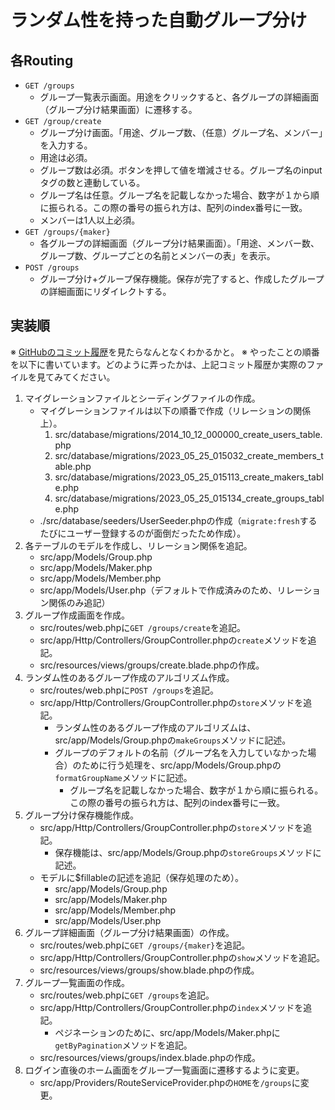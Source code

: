 # ランダム性を持った自動グループ分け

## 各Routing
- `GET /groups`
  - グループ一覧表示画面。用途をクリックすると、各グループの詳細画面（グループ分け結果画面）に遷移する。
- `GET /group/create`
  - グループ分け画面。「用途、グループ数、（任意）グループ名、メンバー」を入力する。
  - 用途は必須。
  - グループ数は必須。ボタンを押して値を増減させる。グループ名のinputタグの数と連動している。
  - グループ名は任意。グループ名を記載しなかった場合、数字が１から順に振られる。この際の番号の振られ方は、配列のindex番号に一致。
  - メンバーは1人以上必須。
- `GET /groups/{maker}`
  - 各グループの詳細画面（グループ分け結果画面）。「用途、メンバー数、グループ数、グループごとの名前とメンバーの表」を表示。
- `POST /groups`
  - グループ分け+グループ保存機能。保存が完了すると、作成したグループの詳細画面にリダイレクトする。

## 実装順
※ [GitHubのコミット履歴](https://github.com/alice0421/grouping/commits/master)を見たらなんとなくわかるかと。
※ やったことの順番を以下に書いています。どのように弄ったかは、上記コミット履歴か実際のファイルを見てみてください。
1. マイグレーションファイルとシーディングファイルの作成。
   - マイグレーションファイルは以下の順番で作成（リレーションの関係上）。
       1. src/database/migrations/2014_10_12_000000_create_users_table.php
       2. src/database/migrations/2023_05_25_015032_create_members_table.php
       3. src/database/migrations/2023_05_25_015113_create_makers_table.php
       4. src/database/migrations/2023_05_25_015134_create_groups_table.php
   - ./src/database/seeders/UserSeeder.phpの作成（`migrate:fresh`するたびにユーザー登録するのが面倒だったため作成）。 
2. 各テーブルのモデルを作成し、リレーション関係を追記。
   - src/app/Models/Group.php
   - src/app/Models/Maker.php
   - src/app/Models/Member.php
   - src/app/Models/User.php（デフォルトで作成済みのため、リレーション関係のみ追記）
3. グループ作成画面を作成。
   - src/routes/web.phpに`GET /groups/create`を追記。
   - src/app/Http/Controllers/GroupController.phpの`create`メソッドを追記。
   - src/resources/views/groups/create.blade.phpの作成。
4. ランダム性のあるグループ作成のアルゴリズム作成。
   - src/routes/web.phpに`POST /groups`を追記。
   - src/app/Http/Controllers/GroupController.phpの`store`メソッドを追記。
     - ランダム性のあるグループ作成のアルゴリズムは、src/app/Models/Group.phpの`makeGroups`メソッドに記述。
     - グループのデフォルトの名前（グループ名を入力していなかった場合）のために行う処理を、src/app/Models/Group.phpの`formatGroupName`メソッドに記述。
       - グループ名を記載しなかった場合、数字が１から順に振られる。この際の番号の振られ方は、配列のindex番号に一致。
5. グループ分け保存機能作成。
   - src/app/Http/Controllers/GroupController.phpの`store`メソッドを追記。
     - 保存機能は、src/app/Models/Group.phpの`storeGroups`メソッドに記述。
   - モデルに$fillableの記述を追記（保存処理のため）。
     - src/app/Models/Group.php
     - src/app/Models/Maker.php
     - src/app/Models/Member.php
     - src/app/Models/User.php
6. グループ詳細画面（グループ分け結果画面）の作成。
   - src/routes/web.phpに`GET /groups/{maker}`を追記。
   - src/app/Http/Controllers/GroupController.phpの`show`メソッドを追記。
   - src/resources/views/groups/show.blade.phpの作成。
7. グループ一覧画面の作成。
   - src/routes/web.phpに`GET /groups`を追記。
   - src/app/Http/Controllers/GroupController.phpの`index`メソッドを追記。
     - ペジネーションのために、src/app/Models/Maker.phpに`getByPagination`メソッドを追記。
   - src/resources/views/groups/index.blade.phpの作成。
1. ログイン直後のホーム画面をグループ一覧画面に遷移するように変更。
   - src/app/Providers/RouteServiceProvider.phpの`HOME`を`/groups`に変更。

